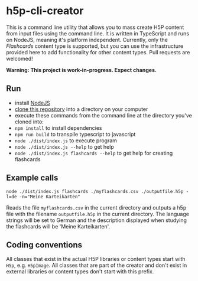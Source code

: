 # h5p-cli-creator

This is a command line utility that allows you to mass create H5P content from input files using the command line. It is written in TypeScript and runs on NodeJS, meaning it's platform independent. Currently, only the *Flashcards* content type is supported, but you can use the infrastructure provided here to add functionality for other content types. Pull requests are welcomed!

**Warning: This project is work-in-progress. Expect changes.**

## Run
* install [NodeJS](https://nodejs.org/)
* [clone this repository](https://help.github.com/articles/cloning-a-repository/) into a directory on your computer
* execute these commands from the command line at the directory you've cloned into:
* `npm install` to install dependencies
* `npm run build` to transpile typescript to javascript
* `node ./dist/index.js` to execute program
* `node ./dist/index.js --help` to get help
* `node ./dist/index.js flashcards --help` to get help for creating flashcards

## Example calls
`node ./dist/index.js flashcards ./myflashcards.csv ./outputfile.h5p -l=de -n="Meine Karteikarten"`

Reads the file `myflashcards.csv` in the current directory and outputs a h5p file with the filename `outputfile.h5p` in the current directory. The language strings will be set to German and the description displayed when studying the flashcards will be 'Meine Karteikarten'.


## Coding conventions
All classes that exist in the actual H5P libraries or content types start with `H5p`, e.g. `H5pImage`. All classes that are part of the creator and don't exist in external libraries or content types don't start with this prefix.

